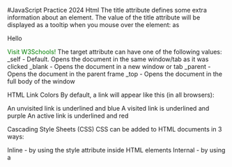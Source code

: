 #JavaScript Practice 2024
Html
The title attribute defines some extra information about an element.
The value of the title attribute will be displayed as a tooltip when you mouse over the element:
as

<p title="this will be displayed when the mouse is on the paragraph">Hello</p>

<a href="https://www.w3schools.com/" target="_blank">Visit W3Schools!</a>
The target attribute can have one of the following values:
\_self - Default. Opens the document in the same window/tab as it was clicked
\_blank - Opens the document in a new window or tab
\_parent - Opens the document in the parent frame
\_top - Opens the document in the full body of the window

HTML Link Colors
By default, a link will appear like this (in all browsers):

An unvisited link is underlined and blue
A visited link is underlined and purple
An active link is underlined and red

<style>
a:link {
  color: green;
  background-color: transparent;
  text-decoration: none;
}

a:visited {
  color: pink;
  background-color: transparent;
  text-decoration: none;
}

a:hover {
  color: red;
  background-color: transparent;
  text-decoration: underline;
}

a:active {
  color: yellow;
  background-color: transparent;
  text-decoration: underline;
}
</style>

Cascading Style Sheets (CSS)
CSS can be added to HTML documents in 3 ways:

Inline - by using the style attribute inside HTML elements
Internal - by using a <style> element in the <head> section
External - by using a <link> element to link to an external CSS file

function show_custom_location_by_ip() {
if (!session_id()) {
session_start();
}

    $ip = $_SERVER['REMOTE_ADDR'];
    $options = get_option('custom_contact_settings', [
        'locations' => [],
        'default_location' => ''
    ]);

    // If session exists and IP matches, return stored location name
    if (isset($_SESSION['user_ip']) && $_SESSION['user_ip'] === $ip && isset($_SESSION['user_location_name'])) {
        return esc_html($_SESSION['user_location_name']);
    }

    // Get user city using Abstract API
    $geo_api_key = '676faf4b9ee34dd38924ac579a7f8323';
    $geo_url = "https://ipgeolocation.abstractapi.com/v1/?api_key={$geo_api_key}&ip_address={$ip}";

    $geo_response = @file_get_contents($geo_url);
    if ($geo_response) {
        $geo_data = json_decode($geo_response);
        if (!empty($geo_data->country_code) && $geo_data->country_code === 'US') {
            $user_city = $geo_data->city;
            $user_state_code = $geo_data->region_iso_code; // e.g., "CA" for California

            // Fetch cities for detected state from CountryStateCity API
            $csc_api_key = 'MnhqSXhYcFZTdjg0TFFOM3BFNjZtalNhN1dpY2U2Qk10OUJBSmtJdg';
            $state_code = $user_state_code;
            $csc_url = "https://api.countrystatecity.in/v1/countries/US/states/$state_code/cities";

            $args = [
                'headers' => [
                    'X-CSCAPI-KEY' => $csc_api_key
                ]
            ];

            $response = wp_remote_get($csc_url, $args);

            if (!is_wp_error($response)) {
                $body = wp_remote_retrieve_body($response);
                $cities = json_decode($body);

                foreach ($cities as $city_obj) {
                    if (strcasecmp($city_obj->name, $user_city) === 0) {
                        // Check if city is in WordPress custom locations
                        foreach ($options['locations'] as $location) {
                            if (strcasecmp($location['name'], $user_city) === 0) {
                                $_SESSION['user_ip'] = $ip;
                                $_SESSION['user_location_name'] = $location['name'];
                                return esc_html($location['name']);
                            }
                        }
                    }
                }
            }
        }
    }

    // Fall back to default location
    if (!empty($options['default_location'])) {
        foreach ($options['locations'] as $location) {
            if ($location['name'] === $options['default_location']) {
                $_SESSION['user_ip'] = $ip;
                $_SESSION['user_location_name'] = $location['name'];
                return esc_html($location['name']);
            }
        }
    }

    $_SESSION['user_ip'] = $ip;
    $_SESSION['user_location_name'] = $options['default_location'];
    return esc_html($options['default_location']);

}
add_shortcode('city_name', 'show_custom_location_by_ip');

with sessions

function show_custom_location_by_ip() {
if (!session_id()) {
session_start();
}

    $ip = $_SERVER['REMOTE_ADDR'];
    $options = get_option('custom_contact_settings', [
        'locations' => [],
        'default_location' => ''
    ]);

    // If session exists and IP matches, return stored location name
    if (isset($_SESSION['user_ip']) && $_SESSION['user_ip'] === $ip && isset($_SESSION['user_location_name'])) {
        return esc_html($_SESSION['user_location_name']);
    }

    // Fetch IP location using Abstract API
    $api_key = '676faf4b9ee34dd38924ac579a7f8323';
    $url = "https://ipgeolocation.abstractapi.com/v1/?api_key={$api_key}&ip_address={$ip}";

    $response = @file_get_contents($url);
    if ($response) {
        $data = json_decode($response);
        if (!empty($data->country_code) && $data->country_code === 'US') {
            $city = $data->city;
            // Check if city exists in stored locations
            foreach ($options['locations'] as $location) {
                if (strcasecmp($location['name'], $city) === 0) {
                    // Save in session
                    $_SESSION['user_ip'] = $ip;
                    $_SESSION['user_location_name'] = $location['name'];
                    return esc_html($location['name']);
                }
            }
        }
    }

    // Fall back to default location
    if (!empty($options['default_location'])) {
        foreach ($options['locations'] as $location) {
            if ($location['name'] === $options['default_location']) {
                $_SESSION['user_ip'] = $ip;
                $_SESSION['user_location_name'] = $location['name'];
                return esc_html($location['name']);
            }
        }
    }

    $_SESSION['user_ip'] = $ip;
    $_SESSION['user_location_name'] = $options['default_location'];
    return esc_html($options['default_location']);

}
add_shortcode('city_name', 'show_custom_location_by_ip');

/////////////////////////////////////////////////////////////////////////////////////////////////////////////////////////////////////////////////////////////////////////////////
function show_custom_location_by_ip() {
if (!session_id()) {
session_start();
}

    $ip = $_SERVER['REMOTE_ADDR'];
    $options = get_option('custom_contact_settings', [
        'locations' => [],
        'default_location' => ''
    ]);

    // If session exists and IP matches, return stored location name
    if (isset($_SESSION['user_ip']) && $_SESSION['user_ip'] === $ip && isset($_SESSION['user_location_name'])) {
        return esc_html($_SESSION['user_location_name']);
    }

    // Fetch IP location using Abstract API
    $api_key = '676faf4b9ee34dd38924ac579a7f8323';
    $url = "https://ipgeolocation.abstractapi.com/v1/?api_key={$api_key}&ip_address={$ip}";

    $response = @file_get_contents($url);
    if ($response) {
        $data = json_decode($response);
        if (!empty($data->country_code) && $data->country_code === 'US') {
            $city = $data->city;
            // Check if city exists in stored locations
            foreach ($options['locations'] as $location) {
                if (strcasecmp($location['name'], $city) === 0) {
                    // Save in session
                    $_SESSION['user_ip'] = $ip;
                    $_SESSION['user_location_name'] = $location['name'];
                    return esc_html($location['name']);
                }
            }
        }
    }

    // Fall back to default location
    if (!empty($options['default_location'])) {
        foreach ($options['locations'] as $location) {
            if ($location['name'] === $options['default_location']) {
                $_SESSION['user_ip'] = $ip;
                $_SESSION['user_location_name'] = $location['name'];
                return esc_html($location['name']);
            }
        }
    }

    $_SESSION['user_ip'] = $ip;
    $_SESSION['user_location_name'] = $options['default_location'];
    return esc_html($options['default_location']);

}
add_shortcode('city_name', 'show_custom_location_by_ip');

// Add the settings page to the admin menu
// Add the settings page to the admin menu
function custom_contact_settings_menu() {
add_menu_page(
'Contact Settings',
'Contact Settings',
'manage_options',
'custom-contact-settings',
'custom_contact_settings_page',
'dashicons-admin-generic',
80
);
}
add_action('admin_menu', 'custom_contact_settings_menu');

// Register settings
function custom_contact_settings_init() {
register_setting('custom_contact_settings_group', 'custom_contact_settings', [
'sanitize_callback' => 'custom_contact_settings_sanitize',
'default' => [
'locations' => [],
'default_location' => ''
]
]);
}
add_action('admin_init', 'custom_contact_settings_init');

// Sanitize input data
function custom_contact_settings_sanitize($input) {
$sanitized = [];

    // Sanitize locations
    $sanitized['locations'] = [];
    if (isset($input['locations']) && is_array($input['locations'])) {
        foreach ($input['locations'] as $location) {
            $name = isset($location['name']) ? trim($location['name']) : '';
            if (!empty($name)) {
                $sanitized['locations'][] = [
                    'name' => sanitize_text_field($name),
                    'email' => isset($location['email']) ? sanitize_email($location['email']) : '',
                    'phone' => isset($location['phone']) ? sanitize_text_field($location['phone']) : ''
                ];
            }
        }
    }

    // Sanitize default location
    $location_names = array_column($sanitized['locations'], 'name');
    $sanitized['default_location'] = isset($input['default_location']) && in_array($input['default_location'], $location_names)
        ? sanitize_text_field($input['default_location'])
        : (!empty($location_names) ? $location_names[0] : '');

    return $sanitized;

}

// Render the settings page
function custom_contact_settings_page() {
$options = get_option('custom_contact_settings', [
        'locations' => [],
        'default_location' => ''
    ]);
    ?>
    <div class="wrap">
        <h1>Contact Settings</h1>
        <form method="post" action="options.php">
            <?php
            settings_fields('custom_contact_settings_group');
            do_settings_sections('custom_contact_settings_group');
            ?>
            <table class="form-table">
				
                <!-- Locations -->
                <tr>
                    <th scope="row"><label>Locations</label></th>
                    <td>
                        <div id="locations-container">
                            <?php
                            if (!empty($options['locations'])) {
foreach ($options['locations'] as $index => $location) {
                                    ?>
                                    <div class="location-field" style="margin-bottom: 20px; padding: 10px; border: 1px solid #ddd;">
                                        <p>
                                            <label><strong>Location Name</strong></label><br>
                                            <input type="text" name="custom_contact_settings[locations][<?php echo $index; ?>][name]" value="<?php echo esc_attr($location['name']); ?>" class="regular-text" required />

</p>
<p>
<label><strong>Email</strong></label><br>
<input type="email" name="custom_contact_settings[locations][<?php echo $index; ?>][email]" value="<?php echo esc_attr($location['email']); ?>" class="regular-text" />
</p>
<p>
<label><strong>Phone Number</strong></label><br>
<input type="text" name="custom_contact_settings[locations][<?php echo $index; ?>][phone]" value="<?php echo esc_attr($location['phone']); ?>" class="regular-text" />
</p>
<button type="button" class="button remove-location">Remove Location</button>
</div>
<?php
}
}
?>
</div>
<button type="button" id="add-location" class="button">Add Location</button>

                    </td>
                </tr>

                <!-- Default Location -->
                <tr>
                    <th scope="row"><label for="default_location">Default Location</label></th>
                    <td>
                        <select name="custom_contact_settings[default_location]" id="default_location">
                            <option value="">Select Default Location</option>
                            <?php
                            foreach ($options['locations'] as $location) {
                                $selected = ($location['name'] === $options['default_location']) ? 'selected' : '';
                                echo '<option value="' . esc_attr($location['name']) . '" ' . $selected . '>' . esc_html($location['name']) . '</option>';
                            }
                            ?>
                        </select>
                    </td>
                </tr>

            </table>
            <?php submit_button(); ?>
        </form>
    </div>

    <script>
        jQuery(document).ready(function($) {
            let locationIndex = <?php echo count($options['locations']); ?>;

            // Add new location field
            $('#add-location').on('click', function() {
                const newField = '<div class="location-field" style="margin-bottom: 20px; padding: 10px; border: 1px solid #ddd;">' +
                    '<p>' +
                    '<label><strong>Location Name</strong></label><br>' +
                    '<input type="text" name="custom_contact_settings[locations][' + locationIndex + '][name]" class="regular-text" required />' +
                    '</p>' +
                    '<p>' +
                    '<label><strong>Email</strong></label><br>' +
                    '<input type="email" name="custom_contact_settings[locations][' + locationIndex + '][email]" class="regular-text" />' +
                    '</p>' +
                    '<p>' +
                    '<label><strong>Phone Number</strong></label><br>' +
                    '<input type="text" name="custom_contact_settings[locations][' + locationIndex + '][phone]" class="regular-text" />' +
                    '</p>' +
                    '<button type="button" class="button remove-location">Remove Location</button>' +
                    '</div>';
                $('#locations-container').append(newField);
                locationIndex++;
                updateDefaultLocationDropdown();
            });

            // Remove location field
            $(document).on('click', '.remove-location', function() {
                $(this).parent('.location-field').remove();
                updateDefaultLocationDropdown();
            });

            // Update default location dropdown
            function updateDefaultLocationDropdown() {
                const locations = [];
                $('#locations-container input[name$="[name]"]').each(function() {
                    const val = $(this).val().trim();
                    if (val) {
                        locations.push(val);
                    }
                });

                const $dropdown = $('#default_location');
                const currentValue = $dropdown.val();
                $dropdown.empty().append('<option value="">Select Default Location</option>');

                locations.forEach(function(location) {
                    const selected = (location === currentValue) ? 'selected' : '';
                    $dropdown.append('<option value="' + location + '" ' + selected + '>' + location + '</option>');
                });
            }

            // Update dropdown when location names change
            $('#locations-container').on('input', 'input[name$="[name]"]', updateDefaultLocationDropdown);
        });
    </script>

    <style>
        .location-field {
            background: #f9f9f9;
        }
        .location-field p {
            margin: 0 0 10px 0;
        }
        .location-field .button {
            margin-top: 5px;
        }
    	#locations-container{
    		display: flex;
    		flex-wrap: wrap;
    			gap: 30px;
    	}
    	#locations-container #add-location{
    		width: 30%;
    padding: 8px 10px;
    	}
    	#locations-container button, #add-location{
    		background-color: #006C79;
    		color: #fff;
    	}
    </style>
    <?php

}
